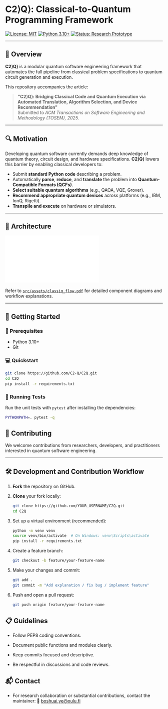 # C2⟩Q⟩: Classical-to-Quantum Programming Framework

[![License: MIT](https://img.shields.io/badge/License-MIT-green.svg)](LICENSE)
[![Python 3.10+](https://img.shields.io/badge/Python-3.10+-blue.svg)](https://www.python.org/downloads/)
[![Status: Research Prototype](https://img.shields.io/badge/status-research--prototype-orange)]()

---

## 🧭 Overview

**C2⟩Q⟩** is a modular quantum software engineering framework that automates the full pipeline from classical problem specifications to quantum circuit generation and execution.

This repository accompanies the article:

> **"C2⟩Q⟩: Bridging Classical Code and Quantum Execution via Automated Translation, Algorithm Selection, and Device Recommendation"**  
> Submitted to *ACM Transactions on Software Engineering and Methodology (TOSEM), 2025.*

---

## 🔍 Motivation

Developing quantum software currently demands deep knowledge of quantum theory, circuit design, and hardware specifications. **C2⟩Q⟩** lowers this barrier by enabling classical developers to:

- Submit **standard Python code** describing a problem.
- Automatically **parse**, **reduce**, and **translate** the problem into **Quantum-Compatible Formats (QCFs)**.
- **Select suitable quantum algorithms** (e.g., QAOA, VQE, Grover).
- **Recommend appropriate quantum devices** across platforms (e.g., IBM, IonQ, Rigetti).
- **Transpile and execute** on hardware or simulators.

---

## 📐 Architecture

![Framework Overview](./src/assets/classiq_flow.pdf)

Refer to [`src/assets/classiq_flow.pdf`](/src/assets/classiq_flow.pdf) for detailed component diagrams and workflow explanations.

---

## 🚀 Getting Started

### 🔧 Prerequisites

- Python 3.10+
- Git

### 💻 Quickstart

```bash
git clone https://github.com/C2-Q/C2Q.git
cd C2Q
pip install -r requirements.txt
```

### 🧪 Running Tests

Run the unit tests with `pytest` after installing the dependencies:

```bash
PYTHONPATH=. pytest -q
```
## 🤝 Contributing

We welcome contributions from researchers, developers, and practitioners interested in quantum software engineering.

---

## 🛠️ Development and Contribution Workflow

1. **Fork** the repository on GitHub.

2. **Clone** your fork locally:

   ```bash
   git clone https://github.com/YOUR_USERNAME/C2Q.git
   cd C2Q
3. Set up a virtual environment (recommended):

    ```bash
    python -m venv venv
    source venv/bin/activate  # On Windows: venv\Scripts\activate
    pip install -r requirements.txt
4. Create a feature branch:
    ```bash
    git checkout -b feature/your-feature-name
5. Make your changes and commit:

    ```bash
    git add .
    git commit -m "Add explanation / fix bug / implement feature"
6. Push and open a pull request:
    ```bash
    git push origin feature/your-feature-name
   
## 📋 Guidelines
- Follow PEP8 coding conventions.

- Document public functions and modules clearly.

- Keep commits focused and descriptive.

- Be respectful in discussions and code reviews.

## 📬 Contact
- For research collaboration or substantial contributions, contact the maintainer:
 📧 boshuai.ye@oulu.fi





